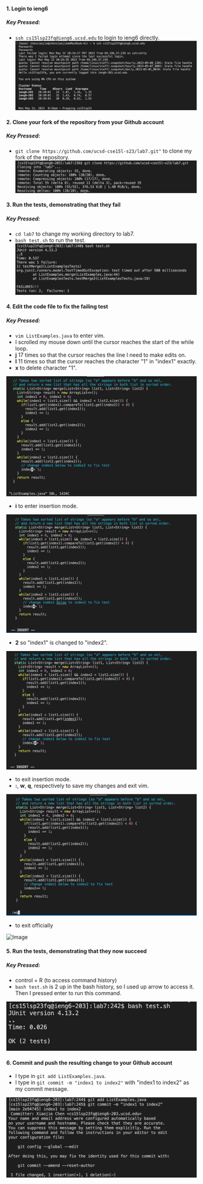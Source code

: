 #### 1. Login to ieng6
##### Key Pressed: 
- `ssh cs15lsp23fq@ieng6.ucsd.edu` to login to ieng6 directly. 
![Image](ieng6.png)

#### 2. Clone your fork of the repository from your Github account
##### Key Pressed: 
- `git clone https://github.com/ucsd-cse15l-s23/lab7.git"` to clone my fork of the repository.
![Image](clone.png)

#### 3. Run the tests, demonstrating that they fail
##### Key Pressed: 
- `cd lab7` to change my working directory to lab7.
- `bash test.sh` to run the test. 
![Image](run_fail.png)

#### 4. Edit the code file to fix the failing test
##### Key Pressed: 
- `vim ListExamples.java` to enter vim. 
- I scrolled my mouse down until the cursor reaches the start of the while loop. 
- **j** 17 times so that the cursor reaches the line I need to make edits on. 
- **l** 11 times so that the cursor reaches the character "1" in "index1" exactly. 
- **x** to delete character "1".

![Image](1_vim.png) 

- **i** to enter insertion mode. 

![Image](before_vim.png) 

- **2** so "index1" is changed to "index2".

![Image](after_vim.png) 

- **<esc>** to exit insertion mode. 
- **:**, **w**, **q**, respectively to save my changes and exit vim. 
  
![Image](exit_vim.png)
  
- <enter> to exit officially
  
![Image](vim.png)

#### 5. Run the tests, demonstrating that they now succeed
##### Key Pressed: 
- control + R (to access command history) 
- <up> <up> <enter>
`bash test.sh` is 2 up in the bash history, so I used up arrow to access it. Then I pressed enter to run this command. 
  
![Image](run_success.png) 
  
#### 6. Commit and push the resulting change to your Github account 
- I type in `git add ListExamples.java`.
- I type in `git commit -m "index1 to index2"` with "index1 to index2" as my commit message. 
  
![Image](git.png)  
  
  
  
  
  
